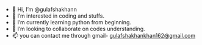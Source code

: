 - 👋 Hi, I’m @gulafshakhann
- 👀 I’m interested in coding and stuffs.
- 🌱 I’m currently learning python from beginning.
- 💞️ I’m looking to collaborate on codes understanding.
- 📫 you can contact me through gmail- gulafshakhankhan162@gmail.com

<!---
gulafshakhann/gulafshakhann is a ✨ special ✨ repository because its `README.md` (this file) appears on your GitHub profile.
You can click the Preview link to take a look at your changes.
--->
